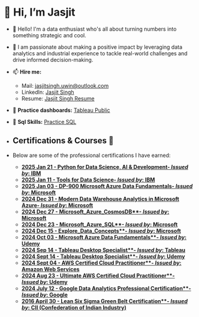   # 👋 Hi, I’m Jasjit

- 👀 Hello! I'm a data enthusiast who's all about turning numbers into something strategic and cool.
- 🌱 I am passionate about making a positive impact by leveraging data analytics and industrial experience to tackle real-world challenges and drive informed decision-making.

- 📫 **Hire me:** 
  - Mail: jasjitsingh.uwin@outlook.com
  - LinkedIn: [Jasjit Singh](https://www.linkedin.com/in/jasjitajimal/)
  - Resume: [Jasjit Singh Resume](https://1drv.ms/b/s!Aj5QaL7MqxL6gZ86dk6TmCjl8gBDtA?e=EHo9uM)
- 🔗 **Practice dashboards:** [Tableau Public](https://public.tableau.com/app/profile/jasjitajimal/vizzes)
- 🔗 **Sql Skills:** [Practice SQL](https://github.com/jasjitajimal/practice_sql)

- ## Certifications & Courses 📜
- Below are some of the professional certifications I have earned:

  -  **[2025 Jan 21 - Python for Data Science, AI & Development- *Issued by*: IBM](https://1drv.ms/b/s!Aj5QaL7MqxL6gbQWRqD1fCgYCa3oHA?e=oWO52w)**
  -  **[2025 Jan 11 - Tools for Data Science- *Issued by*: IBM](https://www.coursera.org/account/accomplishments/verify/8RM4DWM0B2KX)**
  -  **[2025 Jan 03 - DP-900 Microsoft Azure Data Fundamentals- *Issued by*: Microsoft](https://coursera.org/share/8167a38acd553025b52b69233ce0a93b)**
  -  **[2024 Dec 31 - Modern Data Warehouse Analytics in Microsoft Azure- *Issued by*: Microsoft](https://1drv.ms/b/s!Aj5QaL7MqxL6gap2zbJv4owxEllwQQ?e=nvU18U)**
  -  **[2024 Dec 27 - Microsoft_Azure_CosmosDB**- *Issued by*: Microsoft](https://1drv.ms/b/s!Aj5QaL7MqxL6gakUUsDfApAHmA6hSg?e=XSi2MQ)**
  -  **[2024 Dec 23 - Microsoft_Azure_SQL**- *Issued by*: Microsoft](https://1drv.ms/b/s!Aj5QaL7MqxL6gaY5wB1T1uaJH30xHQ?e=PwGyrl)**
  -  **[2024 Dec 15 - Explore_Data_Concepts**- *Issued by*: Microsoft](https://1drv.ms/b/s!Aj5QaL7MqxL6gaR-F6k-q7PfEE6ECA?e=3GYoIK)**
  -  **[2024 Oct 03 - Microsoft Azure Data Fundamentals**-  *Issued by*: Udemy](https://1drv.ms/b/s!Aj5QaL7MqxL6gZ4E76hhSHM5sK8ztg?e=su2veb)**
   - **[2024 Sep 14 - Tableau Desktop Specialist**- *Issued by*: Tableau](https://1drv.ms/b/s!Aj5QaL7MqxL6gZ4aDVqDpJLCN2Gj-g?e=okqhWg)**  
   - **[2024 Sept 14 - Tableau Desktop Specialist**- *Issued by*: Udemy](https://1drv.ms/b/s!Aj5QaL7MqxL6gZ4E76hhSHM5sK8ztg?e=jSCchU)**
   - **[2024 Sept 04 - AWS Certified Cloud Practitioner**- *Issued by*: Amazon Web Services](https://cp.certmetrics.com/amazon/en/public/verify/credential/8b4fb516c2c74b0bafbe09f644a95dbf)**  
   - **[2024 Aug 23 - Ultimate AWS Certified Cloud Practitioner**- *Issued by*: Udemy](https://1drv.ms/b/s!Aj5QaL7MqxL6gZwaNrRoGzzXjvez8A?e=7d1Ta1)**
   - **[2024 July 12 - Google Data Analytics Professional Certification**- *Issued by*: Google](https://www.coursera.org/account/accomplishments/specialization/S9EMWZ75VZUA)**
   - **[2016 April 30 - Lean Six Sigma Green Belt Certification**- *Issued by*: CII (Confederation of Indian Industry)](https://1drv.ms/b/s!Aj5QaL7MqxL6gZgjU8g_MpGLZAog8Q?e=XcZ2Qj)**
     
